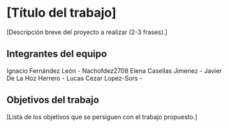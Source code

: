 # [Título del trabajo]

[Descripción breve del proyecto a realizar (2-3 frases).]

## Integrantes del equipo

Ignacio Fernández León - Nachofdez2708
Elena Casellas Jimenez - 
Javier De La Hoz Herrero - 
Lucas Cezar Lopez-Sors - 

## Objetivos del trabajo

[Lista de los objetivos que se persiguen con el trabajo propuesto.]
